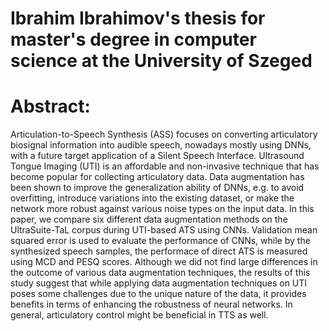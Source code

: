 # Ibrahim Ibrahimov's thesis for master's degree in computer science at the University of Szeged

# Abstract:
Articulation-to-Speech Synthesis (ASS) focuses on converting articulatory biosignal information into audible speech, nowadays mostly using DNNs, with a future target application of a Silent Speech Interface. Ultrasound Tongue Imaging (UTI) is an affordable and non-invasive technique that has become popular for collecting articulatory data. Data augmentation has been shown to improve the generalization ability of DNNs, e.g. to avoid overfitting, introduce variations into the existing dataset, or make the network more robust against various noise types on the input data. In this paper, we compare six different data augmentation methods on the UltraSuite-TaL corpus during UTI-based ATS using CNNs. Validation mean squared error is used to evaluate the performance of CNNs, while by the synthesized speech samples, the performace of direct ATS is measured using MCD and PESQ scores. Although we did not find large differences in the outcome of various data augmentation techniques, the results of this study suggest that while applying data augmentation techniques on UTI poses some challenges due to the unique nature of the data, it provides benefits in terms of enhancing the robustness of neural networks. In general, articulatory control might be beneficial in TTS as well.
